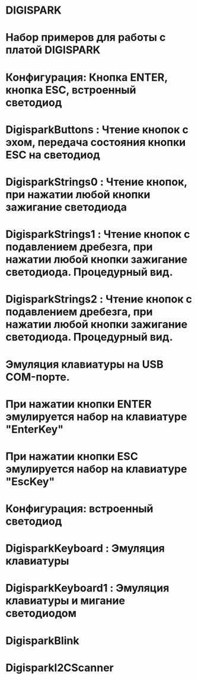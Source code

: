 
# DIGISPARK
# Набор примеров для работы с платой DIGISPARK
#
# Конфигурация: Кнопка ENTER, кнопка ESC, встроенный светодиод
#
# DigisparkButtons : Чтение кнопок с эхом, передача состояния кнопки ESC на светодиод
# DigisparkStrings0 : Чтение кнопок, при нажатии любой кнопки зажигание светодиода
# DigisparkStrings1 : Чтение кнопок с подавлением дребезга, при нажатии любой кнопки зажигание светодиода. Процедурный вид.
# DigisparkStrings2 : Чтение кнопок с подавлением дребезга, при нажатии любой кнопки зажигание светодиода. Процедурный вид.
# Эмуляция клавиатуры на USB COM-порте. 
# При нажатии кнопки ENTER эмулируется набор на клавиатуре "EnterKey"
# При нажатии кнопки ESC эмулируется набор на клавиатуре "EscKey"
# 
# Конфигурация: встроенный светодиод
#
# DigisparkKeyboard : Эмуляция клавиатуры
# DigisparkKeyboard1 : Эмуляция клавиатуры и мигание светодиодом

# DigisparkBlink
# DigisparkI2CScanner

